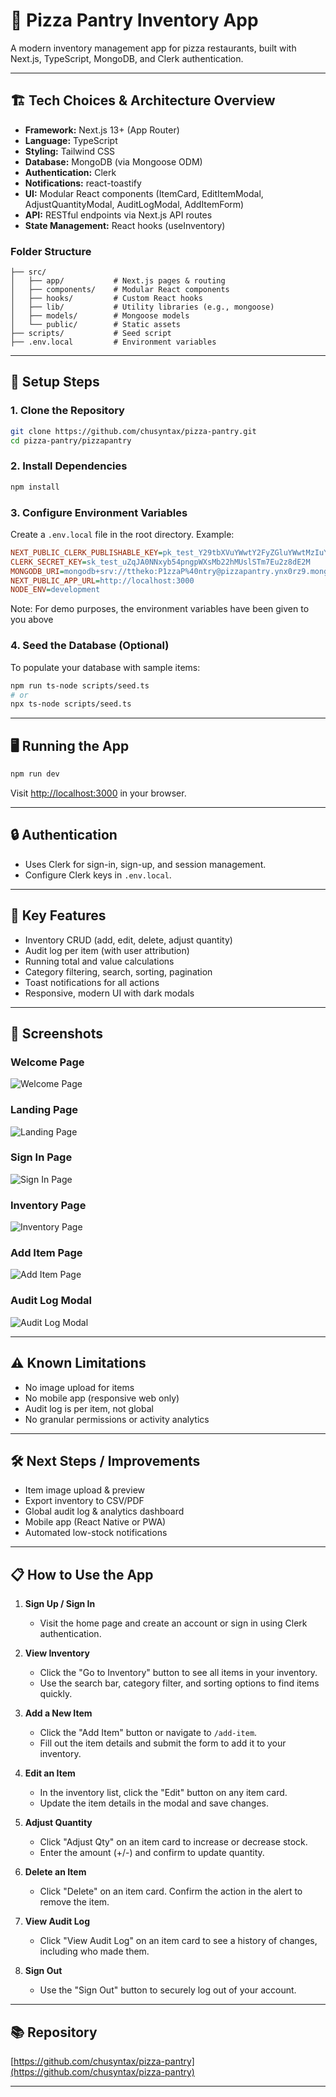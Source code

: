 # 🍕 Pizza Pantry Inventory App

A modern inventory management app for pizza restaurants, built with Next.js, TypeScript, MongoDB, and Clerk authentication.

---

## 🏗️ Tech Choices & Architecture Overview

- **Framework:** Next.js 13+ (App Router)
- **Language:** TypeScript
- **Styling:** Tailwind CSS
- **Database:** MongoDB (via Mongoose ODM)
- **Authentication:** Clerk
- **Notifications:** react-toastify
- **UI:** Modular React components (ItemCard, EditItemModal, AdjustQuantityModal, AuditLogModal, AddItemForm)
- **API:** RESTful endpoints via Next.js API routes
- **State Management:** React hooks (useInventory)

### Folder Structure

```
├── src/
│   ├── app/           # Next.js pages & routing
│   ├── components/    # Modular React components
│   ├── hooks/         # Custom React hooks
│   ├── lib/           # Utility libraries (e.g., mongoose)
│   ├── models/        # Mongoose models
│   └── public/        # Static assets
├── scripts/           # Seed script
├── .env.local         # Environment variables
```

---

## 🚀 Setup Steps

### 1. Clone the Repository

```bash
git clone https://github.com/chusyntax/pizza-pantry.git
cd pizza-pantry/pizzapantry
```

### 2. Install Dependencies

```bash
npm install
```

### 3. Configure Environment Variables

Create a `.env.local` file in the root directory. Example:

```ini
NEXT_PUBLIC_CLERK_PUBLISHABLE_KEY=pk_test_Y29tbXVuYWwtY2FyZGluYWwtMzIuY2xlcmsuYWNjb3VudHMuZGV2JA
CLERK_SECRET_KEY=sk_test_uZqJA0NNxyb54pngpWXsMb22hMUslSTm7Eu2z8dE2M
MONGODB_URI=mongodb+srv://ttheko:P1zzaP%40ntry@pizzapantry.ynx0rz9.mongodb.net/?retryWrites=true&w=majority&appName=PizzaPantry
NEXT_PUBLIC_APP_URL=http://localhost:3000
NODE_ENV=development
```

Note: For demo purposes, the environment variables have been given to you above

### 4. Seed the Database (Optional)

To populate your database with sample items:

```bash
npm run ts-node scripts/seed.ts
# or
npx ts-node scripts/seed.ts
```

---

## 🖥️ Running the App

```bash
npm run dev
```

Visit [http://localhost:3000](http://localhost:3000) in your browser.

---

## 🔒 Authentication

- Uses Clerk for sign-in, sign-up, and session management.
- Configure Clerk keys in `.env.local`.

---

## 🧩 Key Features

- Inventory CRUD (add, edit, delete, adjust quantity)
- Audit log per item (with user attribution)
- Running total and value calculations
- Category filtering, search, sorting, pagination
- Toast notifications for all actions
- Responsive, modern UI with dark modals

---

## 📸 Screenshots

### Welcome Page

![Welcome Page](./public/screenshots/WelcomePage.png)

### Landing Page

![Landing Page](./public/screenshots/LandingPage.png)

### Sign In Page

![Sign In Page](./public/screenshots/SignInPage.png)

### Inventory Page

![Inventory Page](./public/screenshots/InventoryPage.png)

### Add Item Page

![Add Item Page](./public/screenshots/AddItemPage.png)

### Audit Log Modal

![Audit Log Modal](./public/screenshots/AuditLogModal.png)

---

## ⚠️ Known Limitations

- No image upload for items
- No mobile app (responsive web only)
- Audit log is per item, not global
- No granular permissions or activity analytics

---

## 🛠️ Next Steps / Improvements

- Item image upload & preview
- Export inventory to CSV/PDF
- Global audit log & analytics dashboard
- Mobile app (React Native or PWA)
- Automated low-stock notifications

---

## 📋 How to Use the App

1. **Sign Up / Sign In**

   - Visit the home page and create an account or sign in using Clerk authentication.

2. **View Inventory**

   - Click the "Go to Inventory" button to see all items in your inventory.
   - Use the search bar, category filter, and sorting options to find items quickly.

3. **Add a New Item**

   - Click the "Add Item" button or navigate to `/add-item`.
   - Fill out the item details and submit the form to add it to your inventory.

4. **Edit an Item**

   - In the inventory list, click the "Edit" button on any item card.
   - Update the item details in the modal and save changes.

5. **Adjust Quantity**

   - Click "Adjust Qty" on an item card to increase or decrease stock.
   - Enter the amount (+/-) and confirm to update quantity.

6. **Delete an Item**

   - Click "Delete" on an item card. Confirm the action in the alert to remove the item.

7. **View Audit Log**

   - Click "View Audit Log" on an item card to see a history of changes, including who made them.

8. **Sign Out**
   - Use the "Sign Out" button to securely log out of your account.

---

## 📚 Repository

[https://github.com/chusyntax/pizza-pantry](https://github.com/chusyntax/pizza-pantry)

---
